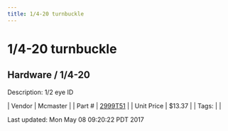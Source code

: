 ```yaml
---
title: 1/4-20 turnbuckle
---
```


# 1/4-20 turnbuckle
## Hardware / 1/4-20
Description: 	1/2 eye ID 

| Vendor | Mcmaster | 
| Part # | [2999T51](https://www.mcmaster.com/#2999T51) | 
| Unit Price | $13.37 | 
| Tags: |  | 

Last updated: Mon May 08 09:20:22 PDT 2017